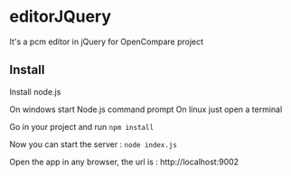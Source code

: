 # editorJQuery
It's a pcm editor in jQuery for OpenCompare project

## Install
Install node.js

On windows start Node.js command prompt
On linux just open a terminal

Go in your project and run `npm install`

Now you can start the server : `node index.js`

Open the app in any browser, the url is : http://localhost:9002
